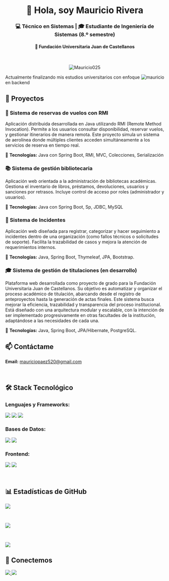 <h1 align="center">👋 Hola, soy Mauricio Rivera</h1>
<h3 align="center">💻 Técnico en Sistemas | 🎓 Estudiante de Ingeniería de Sistemas (8.º semestre)</h3>
<h4 align="center">📍 Fundación Universitaria Juan de Castellanos</h4>
<br>

<p align="center">
  <img src="https://komarev.com/ghpvc/?username=Mauricio025&label=Profile%20views&color=0e75b6&style=flat" alt="Mauricio025" />
</p>

<p><img align="right" src="https://github.com/Adam-pw/Adam-pw/blob/main/animation_500_kxa883sd.gif" alt="mauricio" /></p>

Actualmente finalizando mis estudios universitarios con enfoque en backend

## 🚀 Proyectos

### 🛬 Sistema de reservas de vuelos con RMI
Aplicación distribuida desarrollada en Java utilizando RMI (Remote Method Invocation). Permite a los usuarios consultar disponibilidad, reservar vuelos, y gestionar itinerarios de manera remota. Este proyecto simula un sistema de aerolínea donde múltiples clientes acceden simultáneamente a los servicios de reserva en tiempo real.

🔧 **Tecnologías:** Java con Spring Boot, RMI, MVC, Colecciones, Serialización

### 📚 Sistema de gestión bibliotecaria
Aplicación web orientada a la administración de bibliotecas académicas. Gestiona el inventario de libros, préstamos, devoluciones, usuarios y sanciones por retrasos. Incluye control de acceso por roles (administrador y usuarios).

🔧 **Tecnologías:** Java con Spring Boot, Sp, JDBC, MySQL

### 🚨 Sistema de Incidentes
Aplicación web diseñada para registrar, categorizar y hacer seguimiento a incidentes dentro de una organización (como fallos técnicos o solicitudes de soporte). Facilita la trazabilidad de casos y mejora la atención de requerimientos internos.

🔧 **Tecnologías:** Java, Spring Boot, Thymeleaf, JPA, Bootstrap.

### 🎓 Sistema de gestión de titulaciones (en desarrollo)
Plataforma web desarrollada como proyecto de grado para la Fundación Universitaria Juan de Castellanos. Su objetivo es automatizar y organizar el proceso académico de titulación, abarcando desde el registro de anteproyectos hasta la generación de actas finales. Este sistema busca mejorar la eficiencia, trazabilidad y transparencia del proceso institucional.
Está diseñado con una arquitectura modular y escalable, con la intención de ser implementado progresivamente en otras facultades de la institución, adaptándose a las necesidades de cada una.

🔧 **Tecnologías:** Java, Spring Boot, JPA/Hibernate, PostgreSQL.

## 📫 Contáctame
**Email:** mauriciopaez520@gmail.com

<br>

## 🛠 Stack Tecnológico

### **Lenguajes y Frameworks:**
<p>
  <img src="https://img.shields.io/badge/Java-ED8B00?style=for-the-badge&logo=openjdk&logoColor=white" />
  <img src="https://img.shields.io/badge/Spring-6DB33F?style=for-the-badge&logo=spring&logoColor=white" />
  <img src="https://img.shields.io/badge/Spring_Boot-F2F4F9?style=for-the-badge&logo=spring-boot" />
</p>

### **Bases de Datos:**
<p>
  <img src="https://img.shields.io/badge/MySQL-005C84?style=for-the-badge&logo=mysql&logoColor=white" />
  <img src="https://img.shields.io/badge/PostgreSQL-316192?style=for-the-badge&logo=postgresql&logoColor=white" />
</p>

### **Frontend:**
<p>
  <img src="https://img.shields.io/badge/HTML5-E34F26?style=for-the-badge&logo=html5&logoColor=white" />
  <img src="https://img.shields.io/badge/CSS3-1572B6?style=for-the-badge&logo=css3&logoColor=white" />
</p>

<br>

## 📊 Estadísticas de GitHub

<p>
  <img align="center" src="https://github-readme-stats.vercel.app/api/top-langs?username=Mauricio025&show_icons=true&locale=es&layout=compact&theme=dark" />
</p>

<br>

<p>
  <img align="center" src="https://github-readme-stats.vercel.app/api?username=Mauricio025&show_icons=true&locale=es&theme=dark" />
</p>

<br>

<p>
  <img align="center" src="https://github-readme-streak-stats.herokuapp.com/?user=Mauricio025&theme=dark&background=0d1117&date_format=M%20j%5B%2C%20Y%5D" />
</p>

## 🤝 Conectemos
<p align="left">
  <a href="https://github.com/Mauricio025" target="_blank">
    <img src="https://img.shields.io/badge/GitHub-100000?style=for-the-badge&logo=github&logoColor=white" />
  </a>
  <a href="mailto:mauriciopaez520@gmail.com" target="_blank">
    <img src="https://img.shields.io/badge/Gmail-D14836?style=for-the-badge&logo=gmail&logoColor=white" />
  </a>
</p>
